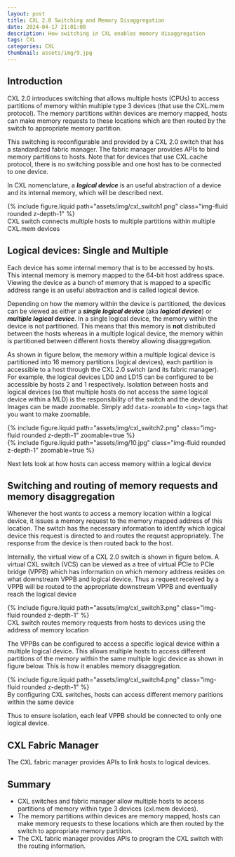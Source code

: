 ```yaml
---
layout: post
title: CXL 2.0 Switching and Memory Disaggregation
date: 2024-04-17 21:01:00
description: How switching in CXL enables memory disaggregation
tags: CXL
categories: CXL
thumbnail: assets/img/9.jpg
---
```

## Introduction 
CXL 2.0 introduces switching that allows multiple hosts (CPUs) to access partitions of memory within multiple type 3 devices (that use the CXL.mem protocol). The memory partitions within devices are memory mapped, hosts can make memory requests to these locations which are then routed by the switch to appropriate memory partition.

This switching is reconfigurable and provided by a CXL 2.0 switch that has a standardized fabric manager. The fabric manager provides APIs to bind memory partitions to hosts. Note that for devices that use CXL.cache protocol, there is no switching possible and one host has to be connected to one device.

 In CXL nomenclature, a ***logical device*** is an useful abstraction of a device and its internal memory, which will be described next. 

<div class="row mt-3">
    <div class="col-sm mt-3 mt-md-0">
        {% include figure.liquid path="assets/img/cxl_switch1.png" class="img-fluid rounded z-depth-1" %}
    </div>
</div>
<div class="caption">
    CXL switch connects multiple hosts to multiple partitions within multiple CXL.mem devices
</div>

## Logical devices: Single and Multiple 
Each device has some internal memory that is to be accessed by hosts. This internal memory is memory mapped to the 64-bit host address space. Viewing the device as a bunch of memory that is mapped to a specific address range is an useful abstraction and is called logical device. 

Depending on how the memory within the device is partitioned, the devices can be viewed as either a ***single logical device*** (aka ***logical device***) or ***multiple logical device***. In a single logical device, the memory within the device is not partitioned. This means that this memory is **not**
distributed between the hosts whereas in a multiple logical device, the memory within is partitioned between different hosts thereby allowing disaggregation.

As shown in figure below, the memory within a multiple logical device is partitioned into 16 memory partitions (logical devices), each partition is accessible to a host through the CXL 2.0 switch (and its fabric manager). For example, the logical devices LD0 and LD15 can be configured to be accessible by hosts 2 and 1 respectively. Isolation between hosts and logical devices (so that multiple hosts do not access the same logical device within a MLD) is the responsibility of the switch and the device. 
Images can be made zoomable.
Simply add `data-zoomable` to `<img>` tags that you want to make zoomable.

<div class="row mt-3">
    <div class="col-sm mt-3 mt-md-0">
        {% include figure.liquid path="assets/img/cxl_switch2.png" class="img-fluid rounded z-depth-1" zoomable=true %}
    </div>
    <div class="col-sm mt-3 mt-md-0">
        {% include figure.liquid path="assets/img/10.jpg" class="img-fluid rounded z-depth-1" zoomable=true %}
    </div>
</div>

Next lets look at how hosts can access memory within a logical device

## Switching and routing of memory requests and memory disaggregation
Whenever the host wants to access a memory location within a logical device, it issues a memory request to the memory mapped address of this location. The switch has the necessary information to identify which logical device this request is directed to and routes the request appropriately. The response from the device is then routed back to the host.

Internally, the virtual view of a CXL 2.0 switch is shown in figure below. A virtual CXL switch (VCS) can be viewed as a tree of  virtual PCIe to PCIe bridge (VPPB) which has information on which memory address resides on what downstream VPPB and logical device. Thus a request received by a VPPB will be routed to the appropriate downstream VPPB and eventually reach the logical device

<div class="row mt-3">
    <div class="col-sm mt-3 mt-md-0">
        {% include figure.liquid path="assets/img/cxl_switch3.png" class="img-fluid rounded z-depth-1" %}
    </div>
</div>
<div class="caption">
    CXL switch routes memory requests from hosts to devices using the address of memory location
</div>

The VPPBs can be configured to access a specific logical device within a multiple logical device. This allows multiple hosts to access different partitions of the memory within the same multiple logic device as shown in figure below. This is how it enables memory disaggregation.

<div class="row mt-3">
    <div class="col-sm mt-3 mt-md-0">
        {% include figure.liquid path="assets/img/cxl_switch4.png" class="img-fluid rounded z-depth-1" %}
    </div>
</div>
<div class="caption">
    By configuring CXL switches, hosts can access different memory paritions within the same device
</div>

Thus to ensure isolation, each leaf VPPB should be connected to only one logical device. 
## CXL Fabric Manager
The CXL fabric manager provides APIs to link hosts to logical devices.

## Summary
* CXL switches and fabric manager allow multiple hosts to access partitions of memory within type 3 devices (cxl.mem devices).
* The memory partitions within devices are memory mapped, hosts can make memory requests to these locations which are then routed by the switch to appropriate memory partition.
* The CXL fabric manager provides APIs to program the CXL switch with the routing information.
